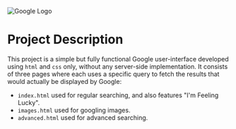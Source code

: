 <img src="https://assets.stickpng.com/images/580b57fcd9996e24bc43c51f.png" alt="Google Logo">

# Project Description
This project is a simple but fully functional Google user-interface developed using `html` and `css` only, without any server-side implementation. It consists of three pages where each uses a specific query to fetch the results that would actually be displayed by Google:

- `index.html` used for regular searching, and also features "I'm Feeling Lucky". <br>
- `images.html` used for googling images. <br>
- `advanced.html` used for advanced searching. <br>


